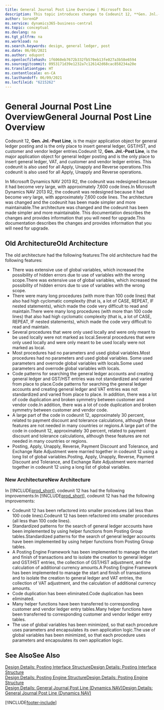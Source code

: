 ```yaml
---
title: General Journal Post Line Overview | Microsoft Docs
description: This topic introduces changes to Codeunit 12, **Gen. Jnl.-Post Line**, which is the major application object for general ledger posting and is the only place to insert general ledger, GST/HST, and customer and vendor ledger entries.
author: SorenGP
ms.service: dynamics365-business-central
ms.topic: conceptual
ms.devlang: na
ms.tgt_pltfrm: na
ms.workload: na
ms.search.keywords: design, general ledger, post
ms.date: 06/08/2021
ms.author: edupont
ms.openlocfilehash: 1f6060eb7672b332fb570eb13fe027a3b58e6594
ms.sourcegitcommit: 0953171d39e1232a7c126142d68cac858234a20e
ms.translationtype: HT
ms.contentlocale: en-CA
ms.lasthandoff: 06/09/2021
ms.locfileid: "6215262"
---
```

# <a name="general-journal-post-line-overview"></a><span data-ttu-id="fa28d-103">General Journal Post Line Overview</span><span class="sxs-lookup"><span data-stu-id="fa28d-103">General Journal Post Line Overview</span></span>

<span data-ttu-id="fa28d-104">Codeunit 12, **Gen. Jnl.-Post Line**, is the major application object for general ledger posting and is the only place to insert general ledger, GST/HST, and customer and vendor ledger entries.</span><span class="sxs-lookup"><span data-stu-id="fa28d-104">Codeunit 12, **Gen. Jnl.-Post Line**, is the major application object for general ledger posting and is the only place to insert general ledger, VAT, and customer and vendor ledger entries.</span></span> <span data-ttu-id="fa28d-105">This codeunit is also used for all Apply, Unapply and Reverse operations.</span><span class="sxs-lookup"><span data-stu-id="fa28d-105">This codeunit is also used for all Apply, Unapply and Reverse operations.</span></span>  
  
<span data-ttu-id="fa28d-106">In Microsoft Dynamics NAV 2013 R2, the codeunit was redesigned because it had become very large, with approximately 7,600 code lines.</span><span class="sxs-lookup"><span data-stu-id="fa28d-106">In Microsoft Dynamics NAV 2013 R2, the codeunit was redesigned because it had become very large, with approximately 7,600 code lines.</span></span> <span data-ttu-id="fa28d-107">The architecture was changed and the codeunit has been made simpler and more maintainable.</span><span class="sxs-lookup"><span data-stu-id="fa28d-107">The architecture was changed and the codeunit has been made simpler and more maintainable.</span></span> <span data-ttu-id="fa28d-108">This documentation describes the changes and provides information that you will need for upgrade.</span><span class="sxs-lookup"><span data-stu-id="fa28d-108">This documentation describes the changes and provides information that you will need for upgrade.</span></span>  
  
## <a name="old-architecture"></a><span data-ttu-id="fa28d-109">Old Architecture</span><span class="sxs-lookup"><span data-stu-id="fa28d-109">Old Architecture</span></span>  
<span data-ttu-id="fa28d-110">The old architecture had the following features:</span><span class="sxs-lookup"><span data-stu-id="fa28d-110">The old architecture had the following features:</span></span>  
  
* <span data-ttu-id="fa28d-111">There was extensive use of global variables, which increased the possibility of hidden errors due to use of variables with the wrong scope.</span><span class="sxs-lookup"><span data-stu-id="fa28d-111">There was extensive use of global variables, which increased the possibility of hidden errors due to use of variables with the wrong scope.</span></span>  
* <span data-ttu-id="fa28d-112">There were many long procedures (with more than 100 code lines) that also had high cyclomatic complexity (that is, a lot of CASE, REPEAT, IF nested statements), which made the code very difficult to read and maintain.</span><span class="sxs-lookup"><span data-stu-id="fa28d-112">There were many long procedures (with more than 100 code lines) that also had high cyclomatic complexity (that is, a lot of CASE, REPEAT, IF nested statements), which made the code very difficult to read and maintain.</span></span>  
* <span data-ttu-id="fa28d-113">Several procedures that were only used locally and were only meant to be used locally were not marked as local.</span><span class="sxs-lookup"><span data-stu-id="fa28d-113">Several procedures that were only used locally and were only meant to be used locally were not marked as local.</span></span>  
* <span data-ttu-id="fa28d-114">Most procedures had no parameters and used global variables.</span><span class="sxs-lookup"><span data-stu-id="fa28d-114">Most procedures had no parameters and used global variables.</span></span> <span data-ttu-id="fa28d-115">Some used parameters and overrode global variables with locals.</span><span class="sxs-lookup"><span data-stu-id="fa28d-115">Some used parameters and overrode global variables with locals.</span></span>  
* <span data-ttu-id="fa28d-116">Code patterns for searching the general ledger accounts and creating general ledger and GST/HST entries was not standardized and varied from place to place.</span><span class="sxs-lookup"><span data-stu-id="fa28d-116">Code patterns for searching the general ledger accounts and creating general ledger and VAT entries was not standardized and varied from place to place.</span></span> <span data-ttu-id="fa28d-117">In addition, there was a lot of code duplication and broken symmetry between customer and vendor code.</span><span class="sxs-lookup"><span data-stu-id="fa28d-117">In addition, there was a lot of code duplication and broken symmetry between customer and vendor code.</span></span>  
* <span data-ttu-id="fa28d-118">A large part of the code in codeunit 12, approximately 30 percent, related to payment discount and tolerance calculations, although these features are not needed in many countries or regions.</span><span class="sxs-lookup"><span data-stu-id="fa28d-118">A large part of the code in codeunit 12, approximately 30 percent, related to payment discount and tolerance calculations, although these features are not needed in many countries or regions.</span></span>  
* <span data-ttu-id="fa28d-119">Posting, Apply, Unapply, Reverse, Payment Discount and Tolerance, and Exchange Rate Adjustment were married together in codeunit 12 using a long list of global variables.</span><span class="sxs-lookup"><span data-stu-id="fa28d-119">Posting, Apply, Unapply, Reverse, Payment Discount and Tolerance, and Exchange Rate Adjustment were married together in codeunit 12 using a long list of global variables.</span></span>  
  
### <a name="new-architecture"></a><span data-ttu-id="fa28d-120">New Architecture</span><span class="sxs-lookup"><span data-stu-id="fa28d-120">New Architecture</span></span>  
<span data-ttu-id="fa28d-121">In [!INCLUDE[prod_short](includes/prod_short.md)], codeunit 12 has had the following improvements:</span><span class="sxs-lookup"><span data-stu-id="fa28d-121">In [!INCLUDE[prod_short](includes/prod_short.md)], codeunit 12 has had the following improvements:</span></span>  
  
* <span data-ttu-id="fa28d-122">Codeunit 12 has been refactored into smaller procedures (all less than 100 code lines).</span><span class="sxs-lookup"><span data-stu-id="fa28d-122">Codeunit 12 has been refactored into smaller procedures (all less than 100 code lines).</span></span>  
* <span data-ttu-id="fa28d-123">Standardized patterns for the search of general ledger accounts have been implemented by using helper functions from Posting Group tables.</span><span class="sxs-lookup"><span data-stu-id="fa28d-123">Standardized patterns for the search of general ledger accounts have been implemented by using helper functions from Posting Group tables.</span></span>  
* <span data-ttu-id="fa28d-124">A Posting Engine Framework has been implemented to manage the start and finish of transactions and to isolate the creation to general ledger and GST/HST entries, the collection of GST/HST adjustment, and the calculation of additional currency amounts.</span><span class="sxs-lookup"><span data-stu-id="fa28d-124">A Posting Engine Framework has been implemented to manage the start and finish of transactions and to isolate the creation to general ledger and VAT entries, the collection of VAT adjustment, and the calculation of additional currency amounts.</span></span>  
* <span data-ttu-id="fa28d-125">Code duplication has been eliminated.</span><span class="sxs-lookup"><span data-stu-id="fa28d-125">Code duplication has been eliminated.</span></span>  
* <span data-ttu-id="fa28d-126">Many helper functions have been transferred to corresponding customer and vendor ledger entry tables.</span><span class="sxs-lookup"><span data-stu-id="fa28d-126">Many helper functions have been transferred to corresponding customer and vendor ledger entry tables.</span></span>  
* <span data-ttu-id="fa28d-127">The use of global variables has been minimized, so that each procedure uses parameters and encapsulates its own application logic.</span><span class="sxs-lookup"><span data-stu-id="fa28d-127">The use of global variables has been minimized, so that each procedure uses parameters and encapsulates its own application logic.</span></span>  
  
## <a name="see-also"></a><span data-ttu-id="fa28d-128">See Also</span><span class="sxs-lookup"><span data-stu-id="fa28d-128">See Also</span></span>

[<span data-ttu-id="fa28d-129">Design Details: Posting Interface Structure</span><span class="sxs-lookup"><span data-stu-id="fa28d-129">Design Details: Posting Interface Structure</span></span>](design-details-posting-interface-structure.md)  
[<span data-ttu-id="fa28d-130">Design Details: Posting Engine Structure</span><span class="sxs-lookup"><span data-stu-id="fa28d-130">Design Details: Posting Engine Structure</span></span>](design-details-posting-engine-structure.md)  
[<span data-ttu-id="fa28d-131">Design Details: General Journal Post Line (Dynamics NAV)</span><span class="sxs-lookup"><span data-stu-id="fa28d-131">Design Details: General Journal Post Line (Dynamics NAV)</span></span>](/dynamics-nav-app/design-details-general-journal-post-line)  


[!INCLUDE[footer-include](includes/footer-banner.md)]